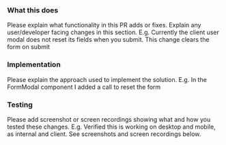 ### What this does
Please explain what functionality in this PR adds or fixes. Explain any user/developer facing changes in this section.
E.g. Currently the client user modal does not reset its fields when you submit. This change clears the form on submit

### Implementation
Please explain the approach used to implement the solution.
E.g. In the FormModal component I added a call to reset the form

### Testing
Please add screenshot or screen recordings showing what and how you tested these changes.
E.g. Verified this is working on desktop and mobile, as internal and client. See screenshots and screen recordings below.
